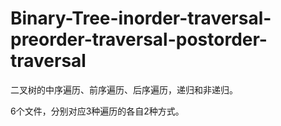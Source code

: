 # Binary-Tree-inorder-traversal-preorder-traversal-postorder-traversal
二叉树的中序遍历、前序遍历、后序遍历，递归和非递归。

6个文件，分别对应3种遍历的各自2种方式。
